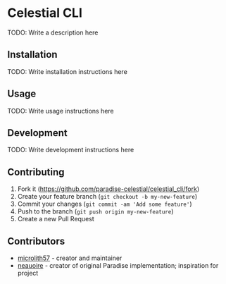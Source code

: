 # Celestial CLI

TODO: Write a description here

## Installation

TODO: Write installation instructions here

## Usage

TODO: Write usage instructions here

## Development

TODO: Write development instructions here

## Contributing

1. Fork it (<https://github.com/paradise-celestial/celestial_cli/fork>)
2. Create your feature branch (`git checkout -b my-new-feature`)
3. Commit your changes (`git commit -am 'Add some feature'`)
4. Push to the branch (`git push origin my-new-feature`)
5. Create a new Pull Request

## Contributors

- [microlith57](https://github.com/microlith57) - creator and maintainer
-   [neauoire](https://github.com/neauoire) - creator of original Paradise implementation; inspiration for project
